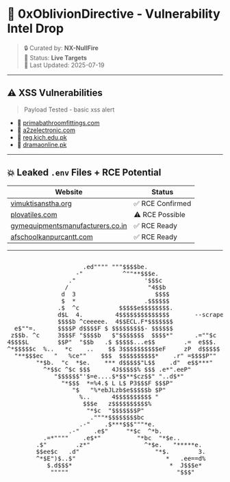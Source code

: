 # 🧠 0xOblivionDirective - Vulnerability Intel Drop

> 🔒 Curated by: **NX-NullFire**  
> 🧵 Status: **Live Targets**  
> 📆 Last Updated: 2025-07-19  

---

## ⚠️ XSS Vulnerabilities  
> Payload Tested - basic xss alert

- 🔗 [primabathroomfittings.com](https://www.primabathroomfittings.com/search.php?q=)
- 🔗 [a2zelectronic.com](https://www.a2zelectronic.com/search.php?q=)
- 🔗 [reg.kich.edu.pk](https://www.reg.kich.edu.pk/login.php?error=)
- 🔗 [dramaonline.pk](http://dramaonline.pk/search.php?q=)

---

## 💥 Leaked `.env` Files + RCE Potential

| Website | Status |
|--------|--------|
| [vimuktisanstha.org](https://vimuktisanstha.org/) | ✅ RCE Confirmed |
| [plovatiles.com](https://plovatiles.com/) | ⚠️ RCE Possible |
| [gymequipmentsmanufacturers.co.in](https://www.gymequipmentsmanufacturers.co.in/) | ✅ RCE Ready |
| [afschoolkanpurcantt.com](https://afschoolkanpurcantt.com/) | ✅ RCE Ready |

---
<pre>
                     
                     .ed"""" """$$$$be.
                   -"           ^""**$$$e.
                 ."                   '$$$c
                /                      "4$$b
               d  3                      $$$$
               $  *                   .$$$$$$
              .$  ^c           $$$$$e$$$$$$$$.
              d$L  4.         4$$$$$$$$$$$$$$       --scraped by
              $$$$b ^ceeeee.  4$$ECL.F*$$$$$$$               ~NX-NullFire
  e$""=.      $$$$P d$$$$F $ $$$$$$$$$- $$$$$$
 z$$b. ^c     3$$$F "$$$$b   $"$$$$$$$  $$$$*"      .=""$c
4$$$$L        $$P"  "$$b   .$ $$$$$...e$$        .=  e$$$.
^*$$$$$c  %..   *c    ..    $$ 3$$$$$$$$$$eF     zP  d$$$$$
  "**$$$ec   "   %ce""    $$$  $$$$$$$$$$*    .r" =$$$$P""
        "*$b.  "c  *$e.    *** d$$$$$"L$$    .d"  e$$***"
          ^*$$c ^$c $$$      4J$$$$$% $$$ .e*".eeP"
             "$$$$$$"'$=e....$*$$**$cz$$" "..d$*"
               "*$$$  *=%4.$ L L$ P3$$$F $$$P"
                  "$   "%*ebJLzb$e$$$$$b $P"
                    %..      4$$$$$$$$$$ "
                     $$$e   z$$$$$$$$$$%
                      "*$c  "$$$$$$$P"
                       ."""*$$$$$$$$bc
                    .-"    .$***$$$"""*e.
                 .-"    .e$"     "*$c  ^*b.
          .=*""""    .e$*"          "*bc  "*$e..
        .$"        .z*"               ^*$e.   "*****e.
        $$ee$c   .d"                     "*$.        3.
        ^*$E")$..$"                         *   .ee==d%
           $.d$$$*                           *  J$$$e*
            """""                              "$$$"

</pre>
